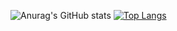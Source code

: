 
![Anurag's GitHub stats](https://github-readme-stats.vercel.app/api?username=aalperozmen&&show_icons=true&theme=radical)
[![Top Langs](https://github-readme-stats.vercel.app/api/top-langs/?username=aalperozmen&layout=compact)](https://github.com/aalperozmen/github-readme-stats)
